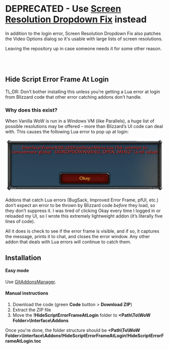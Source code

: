 # DEPRECATED - Use [Screen Resolution Dropdown Fix](https://github.com/veechs/ScreenResolutionDropdownFix) instead
In addition to the login error, Screen Resolution Dropdown Fix also patches the Video Options dialog so it's usable with large lists of screen resolutions.

Leaving the repository up in case someone needs it for some other reason.

<br>
<br>

## Hide Script Error Frame At Login

TL;DR: Don’t bother installing this unless you’re getting a Lua error at login from Blizzard code that other error catching addons don’t handle.

### Why does this exist?

When Vanilla WoW is run in a Windows VM (like Parallels), a huge list of possible resolutions may be offered – more than Blizzard’s UI code can deal with. This causes the following Lua error to pop up at login:

![Interface\FrameXML\UIDropDownMenu.lua:156: attempt to concatenate global UIDROPDOWNMENU_OPEN_MENU' (a nil value)](https://github.com/veechs/HideScriptErrorFrameAtLogin/raw/main/LoginError.png)

Addons that catch Lua errors (BugSack, Improved Error Frame, pfUI, etc.) don’t expect an error to be thrown by Blizzard code *before* they load, so they don’t suppress it. I was tired of clicking Okay every time I logged in or reloaded my UI, so I wrote this extremely lightweight addon (it’s literally five lines of code).

All it does is check to see if the error frame is visible, and if so, it captures the message, prints it to chat, and closes the error window. Any other addon that deals with Lua errors will continue to catch them.

## Installation

#### Easy mode

Use [GitAddonsManager](https://woblight.gitlab.io/overview/gitaddonsmanager/).

#### Manual instructions

1. Download the code (green **Code** button > **Download ZIP**)
2. Extract the ZIP file
3. Move the **!HideScriptErrorFrameAtLogin** folder to **<Path\To\WoW Folder>\Interface\Addons**

Once you're done, the folder structure should be **<Path\To\WoW Folder>\Interface\Addons\!HideScriptErrorFrameAtLogin\!HideScriptErrorFrameAtLogin.toc**
